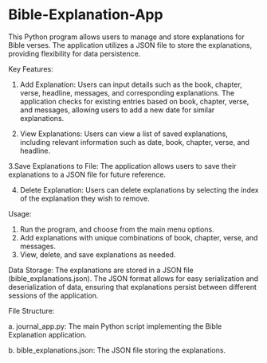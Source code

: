 # Bible-Explanation-App
This Python program allows users to manage and store explanations for Bible verses. The application utilizes a JSON file to store the explanations, providing flexibility for data persistence.

Key Features:

1. Add Explanation: Users can input details such as the book, chapter, verse, headline, messages, and corresponding explanations. The application checks for existing entries based on book, chapter, verse, and messages, allowing users to add a new date for similar explanations.

2. View Explanations: Users can view a list of saved explanations, including relevant information such as date, book, chapter, verse, and headline.

3.Save Explanations to File: The application allows users to save their explanations to a JSON file for future reference.

4. Delete Explanation: Users can delete explanations by selecting the index of the explanation they wish to remove.

Usage:
1. Run the program, and choose from the main menu options.
2. Add explanations with unique combinations of book, chapter, verse, and messages.
3. View, delete, and save explanations as needed.

Data Storage:
The explanations are stored in a JSON file (bible_explanations.json). The JSON format allows for easy serialization and deserialization of data, ensuring that explanations persist between different sessions of the application.

File Structure:

a. journal_app.py: The main Python script implementing the Bible Explanation application.

b. bible_explanations.json: The JSON file storing the explanations.
